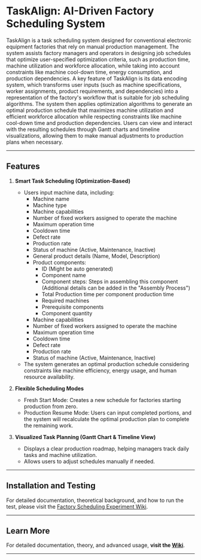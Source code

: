 # TaskAlign: AI-Driven Factory Scheduling System

TaskAlign is a task scheduling system designed for conventional electronic equipment factories that rely on manual production management. The system assists factory managers and operators in designing job schedules that optimize user-specified optimization criteria, such as production time, machine utilization and workforce allocation, while taking into account constraints like machine cool-down time, energy consumption, and production dependencies. A key feature of TaskAlign is its data encoding system, which transforms user inputs (such as machine specifications, worker assignments, product requirements, and dependencies) into a representation of the factory's workflow that is suitable for job scheduling algorithms. The system then applies optimization algorithms to generate an optimal production schedule that maximizes machine utilization and efficient workforce allocation while respecting constraints like machine cool-down time and production dependencies. Users can view and interact with the resulting schedules through Gantt charts and timeline visualizations, allowing them to make manual adjustments to production plans when necessary.

---

## Features

1. **Smart Task Scheduling (Optimization-Based)**
   - Users input machine data, including:
     - Machine name
     - Machine type
     - Machine capabilities
     - Number of fixed workers assigned to operate the machine
     - Maximum operation time
     - Cooldown time
     - Defect rate
     - Production rate
     - Status of machine (Active, Maintenance, Inactive)
     - General product details (Name, Model, Description)
     - Product components:
       * ID (Might be auto generated)
       * Component name
       * Component steps: Steps in assembling this component (Additional details can be added in the "Assembly Process")
       * Total Production time per component production time
       * Required machines
       * Prerequisite components
       * Component quantity
     - Machine capabilities
     - Number of fixed workers assigned to operate the machine
     - Maximum operation time
     - Cooldown time
     - Defect rate
     - Production rate
     - Status of machine (Active, Maintenance, Inactive)
   - The system generates an optimal production schedule considering constraints like machine efficiency, energy usage, and human resource availability.

2. **Flexible Scheduling Modes**
   - Fresh Start Mode: Creates a new schedule for factories starting production from zero.
   - Production Resume Mode: Users can input completed portions, and the system will recalculate the optimal production plan to complete the remaining work.

3. **Visualized Task Planning (Gantt Chart & Timeline View)**
   - Displays a clear production roadmap, helping managers track daily tasks and machine utilization.
   - Allows users to adjust schedules manually if needed.


---

## Installation and Testing

For detailed documentation, theoretical background, and how to run the test, please visit the [Factory Scheduling Experiment Wiki](../../wiki/Factory%20Scheduling%20Experiment).


---

## Learn More

For detailed documentation, theory, and advanced usage, **visit the [Wiki](../../wiki)**.

---
